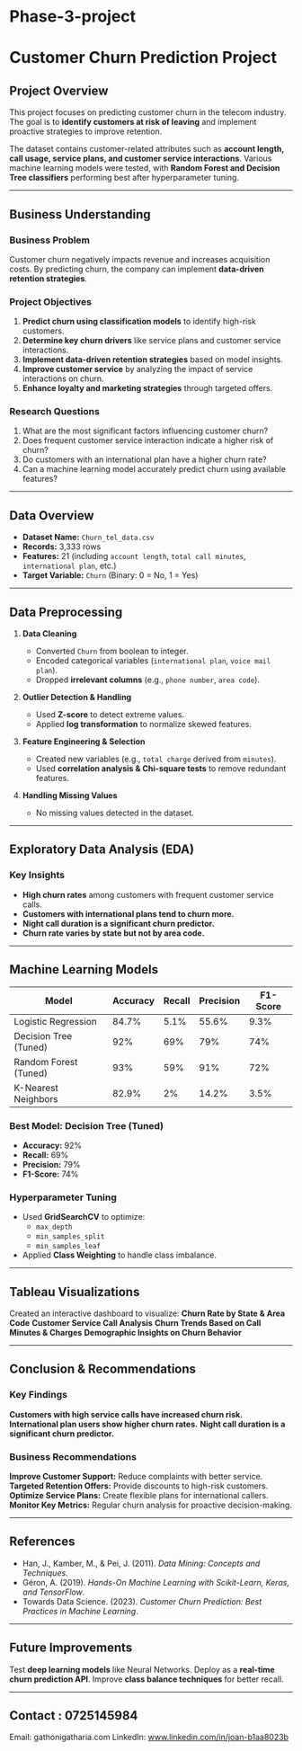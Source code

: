 # Phase-3-project
# Customer Churn Prediction Project

## Project Overview
This project focuses on predicting customer churn in the telecom industry. The goal is to **identify customers at risk of leaving** and implement proactive strategies to improve retention.

The dataset contains customer-related attributes such as **account length, call usage, service plans, and customer service interactions**. Various machine learning models were tested, with **Random Forest and Decision Tree classifiers** performing best after hyperparameter tuning.

---

## Business Understanding
### Business Problem
Customer churn negatively impacts revenue and increases acquisition costs. By predicting churn, the company can implement **data-driven retention strategies**.

### Project Objectives
1. **Predict churn using classification models** to identify high-risk customers.
2. **Determine key churn drivers** like service plans and customer service interactions.
3. **Implement data-driven retention strategies** based on model insights.
4. **Improve customer service** by analyzing the impact of service interactions on churn.
5. **Enhance loyalty and marketing strategies** through targeted offers.

### Research Questions
1. What are the most significant factors influencing customer churn?
2. Does frequent customer service interaction indicate a higher risk of churn?
3. Do customers with an international plan have a higher churn rate?
4. Can a machine learning model accurately predict churn using available features?

---

## Data Overview
- **Dataset Name:** `Churn_tel_data.csv`
- **Records:** 3,333 rows
- **Features:** 21 (including `account length`, `total call minutes`, `international plan`, etc.)
- **Target Variable:** `Churn` (Binary: 0 = No, 1 = Yes)

---

## Data Preprocessing
1. **Data Cleaning**
   - Converted `Churn` from boolean to integer.
   - Encoded categorical variables (`international plan`, `voice mail plan`).
   - Dropped **irrelevant columns** (e.g., `phone number`, `area code`).

2. **Outlier Detection & Handling**
   - Used **Z-score** to detect extreme values.
   - Applied **log transformation** to normalize skewed features.

3. **Feature Engineering & Selection**
   - Created new variables (e.g., `total charge` derived from `minutes`).
   - Used **correlation analysis & Chi-square tests** to remove redundant features.

4. **Handling Missing Values**
   - No missing values detected in the dataset.

---

## Exploratory Data Analysis (EDA)
### Key Insights
- **High churn rates** among customers with frequent customer service calls.
- **Customers with international plans tend to churn more.**
- **Night call duration is a significant churn predictor.**
- **Churn rate varies by state but not by area code.**

---

## Machine Learning Models
| **Model**                 | **Accuracy** | **Recall** | **Precision** | **F1-Score** |
|---------------------------|-------------|------------|--------------|-------------|
| Logistic Regression       | 84.7%       | 5.1%       | 55.6%        | 9.3%        |
| Decision Tree (Tuned)     | 92%         | 69%        | 79%          | 74%         |
| Random Forest (Tuned)     | 93%         | 59%        | 91%          | 72%         |
| K-Nearest Neighbors       | 82.9%       | 2%         | 14.2%        | 3.5%        |

### **Best Model: Decision Tree (Tuned)**
- **Accuracy:** 92%
- **Recall:** 69%
- **Precision:** 79%
- **F1-Score:** 74%

### **Hyperparameter Tuning**
- Used **GridSearchCV** to optimize:
  - `max_depth`
  - `min_samples_split`
  - `min_samples_leaf`
- Applied **Class Weighting** to handle class imbalance.

---

## Tableau Visualizations
Created an interactive dashboard to visualize:
**Churn Rate by State & Area Code**
**Customer Service Call Analysis**
**Churn Trends Based on Call Minutes & Charges**
**Demographic Insights on Churn Behavior**

---

## Conclusion & Recommendations
### Key Findings
**Customers with high service calls have increased churn risk.**
**International plan users show higher churn rates.**
**Night call duration is a significant churn predictor.**

### Business Recommendations
**Improve Customer Support:** Reduce complaints with better service.
**Targeted Retention Offers:** Provide discounts to high-risk customers.
**Optimize Service Plans:** Create flexible plans for international callers.
**Monitor Key Metrics:** Regular churn analysis for proactive decision-making.

---

##  References
- Han, J., Kamber, M., & Pei, J. (2011). *Data Mining: Concepts and Techniques*.
- Géron, A. (2019). *Hands-On Machine Learning with Scikit-Learn, Keras, and TensorFlow*.
- Towards Data Science. (2023). *Customer Churn Prediction: Best Practices in Machine Learning*.

---

## Future Improvements
Test **deep learning models** like Neural Networks.
Deploy as a **real-time churn prediction API**.
Improve **class balance techniques** for better recall.

---

## Contact : 0725145984
   Email: gathonigatharia.com
   LinkedIn: www.linkedin.com/in/joan-b1aa8023b
